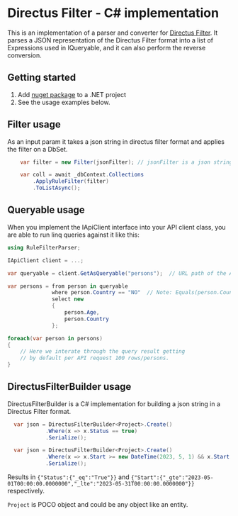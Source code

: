 # Directus Filter - C# implementation
This is an implementation of a parser and converter for  [Directus Filter](https://docs.directus.io/reference/query.html#filter). It parses a JSON representation of the Directus Filter format into a list of Expressions used in IQueryable, and it can also perform the reverse conversion.

## Getting started
1. Add [nuget package](https://www.nuget.org/packages/BccCode.RuleFilterParser/) to a .NET project
2. See the usage examples below.

## Filter usage
As an input param it takes a json string in directus filter format and applies the filter on a DbSet.

```csharp
    var filter = new Filter(jsonFilter); // jsonFilter is a json string representation in a Directus Filter format

    var coll = await _dbContext.Collections
        .ApplyRuleFilter(filter)
        .ToListAsync();

```

## Queryable usage

When you implement the IApiClient interface into your API client class, you are able to run linq queries
against it like this:

``` csharp
using RuleFilterParser;

IApiClient client = ...;

var queryable = client.GetAsQueryable("persons");  // URL path of the API

var persons = from person in queryable
              where person.Country == "NO"  // Note: Equals(person.Country, "NO") works, too
              select new
              {
                  person.Age,
                  person.Country
              };

foreach(var person in persons)
{
    // Here we interate through the query result getting
    // by default per API request 100 rows/persons.
}

```

## DirectusFilterBuilder usage

DirectusFilterBuilder is a C# implementation for building a json string in a Directus Filter format.

```csharp
  var json = DirectusFilterBuilder<Project>.Create()
            .Where(x => x.Status == true)
            .Serialize();
```
```csharp
  var json = DirectusFilterBuilder<Project>.Create()
            .Where(x => x.Start >= new DateTime(2023, 5, 1) && x.Start <= new DateTime(2023, 5, 31));
            .Serialize();
```
Results in `{"Status":{"_eq":"True"}}` and `{"Start":{"_gte":"2023-05-01T00:00:00.0000000","_lte":"2023-05-31T00:00:00.0000000"}}` respectively.

`Project` is POCO object and could be any object like an entity.

